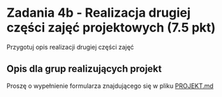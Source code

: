 # Zadania 4b - Realizacja drugiej części zajęć projektowych (7.5 pkt)

Przygotuj opis realizacji drugiej części zajęć

## Opis dla grup realizujących projekt

Proszę o wypełnienie formularza znajdującego się w pliku [PROJEKT.md](PROJEKT.md)

